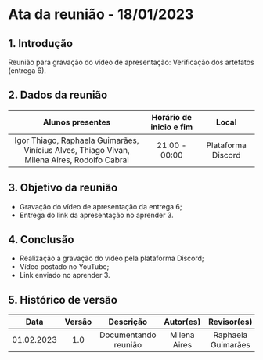 # Ata da reunião - 18/01/2023

## 1. Introdução
 Reunião para gravação do vídeo de apresentação: Verificação dos artefatos (entrega 6).
 
## 2. Dados da reunião
|                                    Alunos presentes                                     |   Horário de inicio e fim |      Local       |
| :-------------------------------------------------------------------------------------: | :--------: | :--------------: |
| Igor Thiago, Raphaela Guimarães, Vinícius Alves, Thiago Vivan, Milena Aires, Rodolfo Cabral | 21:00 - 00:00 | Plataforma Discord |

## 3. Objetivo da reunião
 - Gravação do vídeo de apresentação da entrega 6;
 - Entrega do link da apresentação no aprender 3.

## 4. Conclusão
 - Realização a gravação do vídeo pela plataforma Discord;
 - Vídeo postado no YouTube;
 - Link enviado no aprender 3.

## 5. Histórico de versão
|    Data    | Versão | Descrição    | Autor(es)    | Revisor(es)           |
| :--------: | :----: | :----------: | :----------: | :----------------: |
| 01.02.2023 |  1.0   | Documentando reunião | Milena Aires | Raphaela Guimarães |
